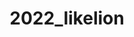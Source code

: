 ---
layout: list
title: 2022_likelion
slug: 2022_likelion
menu: true
permalink: /2022_likelion/
order: 1
sitemap: false
description: >
    지도학습 비지도학습 강화학습**^^**
# accent_color: rgb(38,139,210)
# accent_image:
#   background: rgb(32,32,32)
#   overlay:    false
---
